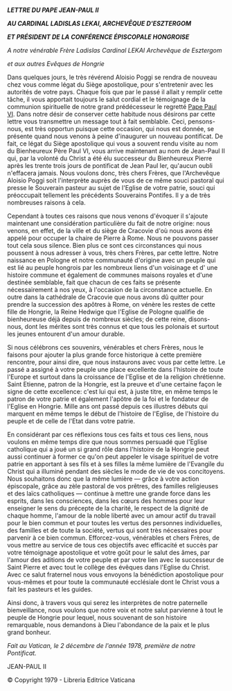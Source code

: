 ***LETTRE DU PAPE JEAN-PAUL II***

***AU CARDINAL LADISLAS LEKAI, ARCHEVÊQUE D'ESZTERGOM***

***ET PRÉSIDENT DE LA CONFÉRENCE ÉPISCOPALE HONGROISE***

*A notre vénérable Frère Ladislas Cardinal LEKAI Archevêque de Esztergom*

*et aux autres Evêques de Hongrie*

Dans quelques jours, le très révérend Aloisio Poggi se rendra de nouveau chez vous comme légat du Siège apostolique, pour s'entretenir avec les autorités de votre pays. Chaque fois que par le passé il allait y remplir cette tâche, il vous apportait toujours le salut cordial et le témoignage de la communion spirituelle de notre grand prédécesseur le regretté [Pape Paul VI](/content/paul-vi/fr.html). Dans notre désir de conserver cette habitude nous désirons par cette lettre vous transmettre un message tout à fait semblable. Ceci, pensons-nous, est très opportun puisque cette occasion, qui nous est donnée, se présente quand nous venons à peine d'inaugurer un nouveau pontificat. De fait, ce légat du Siège apostolique qui vous a souvent rendu visite au nom du Bienheureux Père Paul VI, vous arrive maintenant au nom de Jean-Paul II qui, par la volonté du Christ a été élu successeur du Bienheureux Pierre après les trente trois jours de pontificat de Jean Paul Ier, qu'aucun oubli n'effacera jamais. Nous voulons donc, très chers Frères, que l'Archevêque Aloisio Poggi soit l'interprète auprès de vous de ce même souci pastoral qui presse le Souverain pasteur au sujet de l'Eglise de votre patrie, souci qui préoccupait tellement les précédents Souverains Pontifes. Il y a de très nombreuses raisons à cela.

Cependant à toutes ces raisons que nous venons d'évoquer il s'ajoute maintenant une considération particulière du fait de notre origine: nous venons, en effet, de la ville et du siège de Cracovie d'où nous avons été appelé pour occuper la chaire de Pierre à Rome. Nous ne pouvons passer tout cela sous silence. Bien plus ce sont ces circonstances qui nous poussent à nous adresser à vous, très chers Frères, par cette lettre. Notre naissance en Pologne et notre communauté d'origine avec un peuple qui est lié au peuple hongrois par les nombreux liens d'un voisinage et d' une histoire commune et également de communes maisons royales et d'une destinée semblable, fait que chacun de ces faits se présente nécessairement à nos yeux, à l'occasion de la circonstance actuelle. En outre dans la cathédrale de Cracovie que nous avons dû quitter pour prendre la succession des apôtres à Rome, on vénère les restes de cette fille de Hongrie, la Reine Hedwige que l'Eglise de Pologne qualifie de bienheureuse déjà depuis de nombreux siècles; de cette reine, disons-nous, dont les mérites sont très connus et que tous les polonais et surtout les jeunes entourent d'un amour durable.

Si nous célébrons ces souvenirs, vénérables et chers Frères, nous le faisons pour ajouter la plus grande force historique à cette première rencontre, pour ainsi dire, que nous instaurons avec vous par cette lettre. Le passé a assigné à votre peuple une place excellente dans l'histoire de toute l'Europe et surtout dans la croissance de l'Eglise et de la religion chrétienne. Saint Etienne, patron de la Hongrie, est la preuve et d'une certaine façon le signe de cette excellence: c'est lui qui est, à juste titre, en même temps le patron de votre patrie et également l'apôtre de la foi et le fondateur de l'Eglise en Hongrie. Mille ans ont passé depuis ces illustres débuts qui marquent en même temps le début de l'histoire de l'Eglise, de l'histoire du peuple et de celle de l'Etat dans votre patrie.

En considérant par ces réflexions tous ces faits et tous ces liens, nous voulons en même temps dire que nous sommes persuadé que l'Eglise catholique qui a joué un si grand rôle dans l'histoire de la Hongrie peut aussi continuer à former ce qu'on peut appeler le visage spirituel de votre patrie en apportant à ses fils et à ses filles la même lumière de l'Evangile du Christ qui a illuminé pendant des siècles le mode de vie de vos concitoyens. Nous souhaitons donc que la même lumière — grâce à votre action épiscopale, grâce au zèle pastoral de vos prêtres, des familles religieuses et des laïcs catholiques — continue à mettre une grande force dans les esprits, dans les consciences, dans les cœurs des hommes pour leur enseigner le sens du précepte de la charité, le respect de la dignité de chaque homme, l'amour de la noble liberté avec un amour actif du travail pour le bien commun et pour toutes les vertus des personnes individuelles, des familles et de toute la société, vertus qui sont très nécessaires pour parvenir à ce bien commun. Efforcez-vous, vénérables et chers Frères, de vous mettre au service de tous ces objectifs avec efficacité et succès par votre témoignage apostolique et votre goût pour le salut des âmes, par l'amour des aditions de votre peuple et par votre lien avec le successeur de Saint Pierre et avec tout le collège des évêques dans l'Eglise du Christ. Avec ce salut fraternel nous vous envoyons la bénédiction apostolique pour vous-mêmes et pour toute la communauté ecclésiale dont le Christ vous a fait les pasteurs et les guides.

Ainsi donc, à travers vous qui serez les interprètes de notre paternelle bienveillance, nous voulons que notre voix et notre salut parvienne à tout le peuple de Hongrie pour lequel, nous souvenant de son histoire remarquable, nous demandons à Dieu l'abondance de la paix et le plus grand bonheur.

*Fait au Vatican, le 2 décembre de l'année 1978, première de notre Pontificat.*

JEAN-PAUL II

© Copyright 1979 - Libreria Editrice Vaticana